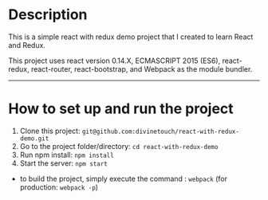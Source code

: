 # Description

This is a simple react with redux demo project that I created to learn React and Redux.

This project uses react version 0.14.X, ECMASCRIPT 2015 (ES6), react-redux, react-router, react-bootstrap, and Webpack as the module bundler.

---
# How to set up and run the project

1. Clone this project: ```git@github.com:divinetouch/react-with-redux-demo.git```
2. Go to the project folder/directory: ```cd react-with-redux-demo```
3. Run npm install: ```npm install```
4. Start the server: ```npm start```

- to build the project, simply execute the command : ```webpack``` (for production: ```webpack -p```)
